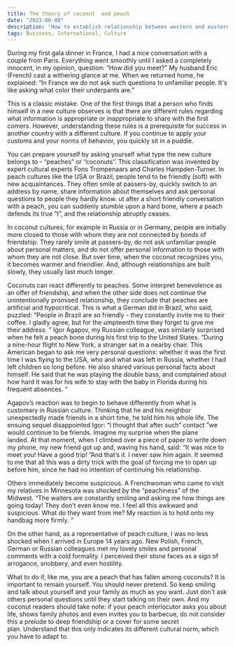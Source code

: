 ```yaml
---
title: The theory of coconut  and peach
date: "2023-06-08"
description: "How to establish relationship between western and eastern worlds"
tags: Business, International, Culture
---
```


During my first gala dinner in France, I had a nice conversation with a couple from Paris. Everything went smoothly until I asked a completely innocent, in my opinion, question: “How did you meet?” My husband Eric (French) cast a withering glance at me. When we returned home, he explained: “In France we do not ask such questions to unfamiliar people. It's like asking what color their underpants are.”

This is a classic mistake. One of the first things that a person who finds himself in a new culture observes is that there are different rules regarding what information is appropriate or inappropriate to share with the first comers. However, understanding these rules is a prerequisite for success in another country with a different culture. If you continue to apply your customs and your norms of behavior, you quickly sit in a puddle.

You can prepare yourself by asking yourself what type the new culture belongs to - “peaches” or “coconuts”. This classification was invented by expert cultural experts Fons Trompenaars and Charles Hampden-Turner. In peach cultures like the USA or Brazil, people tend to be friendly (soft) with new acquaintances. They often smile at passers-by, quickly switch to an address by name, share information about themselves and ask personal questions to people they hardly know. ut after a short friendly conversation with a peach, you can suddenly stumble upon a hard bone, where a peach defends its true “I”, and the relationship abruptly ceases.

In coconut cultures, for example in Russia or in Germany, people are initially more closed to those with whom they are not connected by bonds of friendship. They rarely smile at passers-by, do not ask unfamiliar people about personal matters, and do not offer personal information to those with whom they are not close. But over time, when the coconut recognizes you, it becomes warmer and friendlier. And, although relationships are built slowly, they usually last much longer.

Coconuts can react differently to peaches. Some interpret benevolence as an offer of friendship, and when the other side does not continue the unintentionally promised relationship, they conclude that peaches are artificial and hypocritical. This is what a German did in Brazil, who said, puzzled: “People in Brazil are so friendly - they constantly invite me to their coffee. I gladly agree, but for the umpteenth time they forget to give me their address. ” Igor Agapov, my Russian colleague, was similarly surprised when he felt a peach bone during his first trip to the United States. “During a nine-hour flight to New York, a stranger sat in a nearby chair. This American began to ask me very personal questions: whether it was the first time I was flying to the USA, who and what was left in Russia, whether I had left children so long before. He also shared various personal facts about himself. He said that he was playing the double bass, and complained about how hard it was for his wife to stay with the baby in Florida during his frequent absences. ”

Agapov’s reaction was to begin to behave differently from what is customary in Russian culture. Thinking that he and his neighbor unexpectedly made friends in a short time, he told him his whole life. The ensuing sequel disappointed Igor: “I thought that after such“ contact ”we would continue to be friends. Imagine my surprise when the plane landed. At that moment, when I climbed over a piece of paper to write down my phone, my new friend got up and, waving his hand, said: “It was nice to meet you! Have a good trip! ”And that’s it. I never saw him again. It seemed to me that all this was a dirty trick with the goal of forcing me to open up before him, since he had no intention of continuing his relationship.

Others immediately become suspicious. A Frenchwoman who came to visit my relatives in Minnesota was shocked by the “peachiness” of the Midwest. “The waiters are constantly smiling and asking me how things are going today! They don’t even know me. I feel all this awkward and suspicious. What do they want from me? My reaction is to hold onto my handbag more firmly. ”

On the other hand, as a representative of peach culture, I was no less shocked when I arrived in Europe 14 years ago. New Polish, French, German or Russian colleagues met my lovely smiles and personal comments with a cold formality. I perceived their stone faces as a sign of arrogance, snobbery, and even hostility.

What to do if, like me, you are a peach that has fallen among coconuts? It is important to remain yourself. You should never pretend. So keep smiling and talk about yourself and your family as much as you want. Just don't ask others personal questions until they start talking on their own. And my coconut readers should take note: if your peach interlocutor asks you about life, shows family photos and even invites you to barbecue, do not consider this a prelude to deep friendship or a cover for some secret plan. Understand that this only indicates its different cultural norm, which you have to adapt to.
